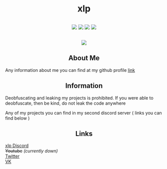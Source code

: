 <h1 align="center">xlp</h1>
<h2 align = "center">
<img src="https://img.shields.io/bitbucket/issues-raw/not-weuz/Lua">
<img src="https://img.shields.io/github/last-commit/not-weuz/Lua">
<img src="https://img.shields.io/github/followers/not-weuz?style=social">
<img src="https://img.shields.io/github/stars/not-weuz/Lua?style=social">
</h2>
<h2 align = "center">
<img src="https://i.imgur.com/2CrEDAD.gif?noredirect">
</h2>
<h2 align = "center">About Me</h2>

Any information about me you can find at my github profile [link](https://github.com/not-weuz/)

<h2 align = "center">Information</h2>
<p>Deobfuscating and leaking my projects is prohibited. If you were able to deobfuscate, then be kind, do not leak the code anywhere</p>
<p>Any of my projects you can find in my second discord server ( links you can find below )</p>

<h2 align = "center">Links</h2>

[xlp Discord](https://discord.gg/9vG8UJXuNf)<br>
~~Youtube~~ _(currently down)_<br>
[Twitter](https://twitter.com/not_weuz)<br>
[VK](https://vk.com/not_weuz)
